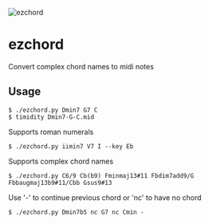 ![ezchord](https://user-images.githubusercontent.com/95546311/146629567-1fc2ac71-6f23-4d31-a64d-96c3fbd5ee97.png)

# ezchord
Convert complex chord names to midi notes

## Usage

    $ ./ezchord.py Dmin7 G7 C
    $ timidity Dmin7-G-C.mid

Supports roman numerals

    $ ./ezchord.py iimin7 V7 I --key Eb

Supports complex chord names

    $ ./ezchord.py C6/9 Cb(b9) Fminmaj13#11 Fbdim7add9/G Fbbaugmaj13b9#11/Cbb Gsus9#13

Use '-' to continue previous chord or 'nc' to have no chord

    $ ./ezchord.py Dmin7b5 nc G7 nc Cmin -

